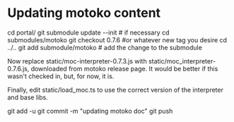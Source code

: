 # Updating motoko content

cd portal/
git submodule update --init # if necessary
cd submodules/motoko
git checkout 0.7.6 #or whatever new tag you desire
cd ../..
git add submodule/motoko # add the change to the submodule

Now replace static/moc-interpreter-0.7.3.js with static/moc_interpreter-0.7.6.js, downloaded from motoko release page. It would be better if this wasn't checked in, but, for now, it is.

Finally, edit static/load_moc.ts to use the correct version of the interpreter and base libs.

git add -u
git commit -m "updating motoko doc"
git push

